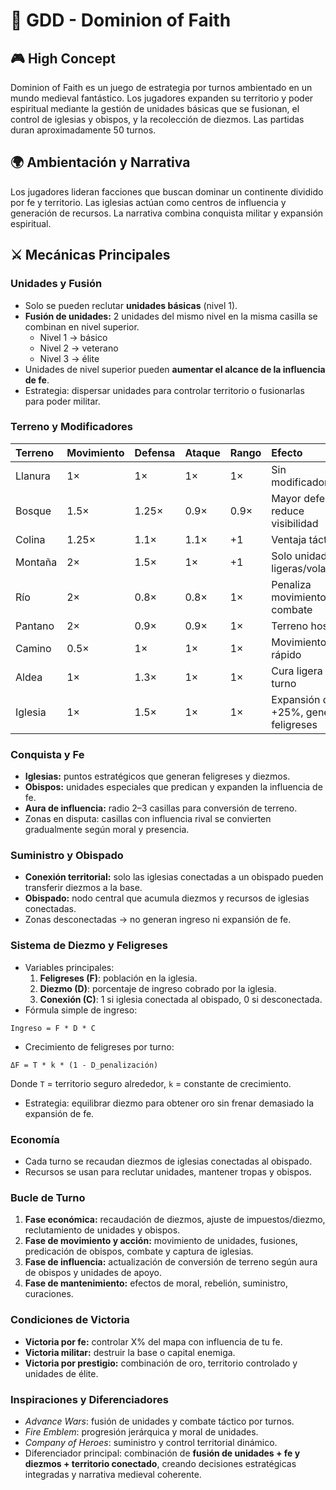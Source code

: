 
# 🏰 GDD - Dominion of Faith

## 🎮 High Concept
Dominion of Faith es un juego de estrategia por turnos ambientado en un mundo medieval fantástico.
Los jugadores expanden su territorio y poder espiritual mediante la gestión de unidades básicas que se fusionan,
el control de iglesias y obispos, y la recolección de diezmos. Las partidas duran aproximadamente 50 turnos.

## 🌍 Ambientación y Narrativa
Los jugadores lideran facciones que buscan dominar un continente dividido por fe y territorio.
Las iglesias actúan como centros de influencia y generación de recursos. La narrativa combina 
conquista militar y expansión espiritual.

## ⚔️ Mecánicas Principales

### Unidades y Fusión
- Solo se pueden reclutar **unidades básicas** (nivel 1).
- **Fusión de unidades:** 2 unidades del mismo nivel en la misma casilla se combinan en nivel superior.
  - Nivel 1 → básico
  - Nivel 2 → veterano
  - Nivel 3 → élite
- Unidades de nivel superior pueden **aumentar el alcance de la influencia de fe**.
- Estrategia: dispersar unidades para controlar territorio o fusionarlas para poder militar.

### Terreno y Modificadores
| Terreno | Movimiento | Defensa | Ataque | Rango | Efecto |
|:--------|:------------|:--------|:-------|:------|:-------|
| Llanura | 1× | 1× | 1× | 1× | Sin modificadores |
| Bosque | 1.5× | 1.25× | 0.9× | 0.9× | Mayor defensa, reduce visibilidad |
| Colina | 1.25× | 1.1× | 1.1× | +1 | Ventaja táctica |
| Montaña | 2× | 1.5× | 1× | +1 | Solo unidades ligeras/voladoras |
| Río | 2× | 0.8× | 0.8× | 1× | Penaliza movimiento y combate |
| Pantano | 2× | 0.9× | 0.9× | 1× | Terreno hostil |
| Camino | 0.5× | 1× | 1× | 1× | Movimiento rápido |
| Aldea | 1× | 1.3× | 1× | 1× | Cura ligera por turno |
| Iglesia | 1× | 1.5× | 1× | 1× | Expansión de fe +25%, genera feligreses |

### Conquista y Fe
- **Iglesias:** puntos estratégicos que generan feligreses y diezmos.
- **Obispos:** unidades especiales que predican y expanden la influencia de fe.
- **Aura de influencia:** radio 2–3 casillas para conversión de terreno.
- Zonas en disputa: casillas con influencia rival se convierten gradualmente según moral y presencia.

### Suministro y Obispado
- **Conexión territorial:** solo las iglesias conectadas a un obispado pueden transferir diezmos a la base.
- **Obispado:** nodo central que acumula diezmos y recursos de iglesias conectadas.
- Zonas desconectadas → no generan ingreso ni expansión de fe.

### Sistema de Diezmo y Feligreses
- Variables principales:
  1. **Feligreses (F)**: población en la iglesia.
  2. **Diezmo (D)**: porcentaje de ingreso cobrado por la iglesia.
  3. **Conexión (C)**: 1 si iglesia conectada al obispado, 0 si desconectada.
- Fórmula simple de ingreso:
```
Ingreso = F * D * C
```
- Crecimiento de feligreses por turno:
```
ΔF = T * k * (1 - D_penalización)
```
Donde `T` = territorio seguro alrededor, `k` = constante de crecimiento.

- Estrategia: equilibrar diezmo para obtener oro sin frenar demasiado la expansión de fe.

### Economía
- Cada turno se recaudan diezmos de iglesias conectadas al obispado.
- Recursos se usan para reclutar unidades, mantener tropas y obispos.

### Bucle de Turno
1. **Fase económica:** recaudación de diezmos, ajuste de impuestos/diezmo, reclutamiento de unidades y obispos.
2. **Fase de movimiento y acción:** movimiento de unidades, fusiones, predicación de obispos, combate y captura de iglesias.
3. **Fase de influencia:** actualización de conversión de terreno según aura de obispos y unidades de apoyo.
4. **Fase de mantenimiento:** efectos de moral, rebelión, suministro, curaciones.

### Condiciones de Victoria
- **Victoria por fe:** controlar X% del mapa con influencia de tu fe.
- **Victoria militar:** destruir la base o capital enemiga.
- **Victoria por prestigio:** combinación de oro, territorio controlado y unidades de élite.

### Inspiraciones y Diferenciadores
- *Advance Wars*: fusión de unidades y combate táctico por turnos.
- *Fire Emblem*: progresión jerárquica y moral de unidades.
- *Company of Heroes*: suministro y control territorial dinámico.
- Diferenciador principal: combinación de **fusión de unidades + fe y diezmos + territorio conectado**, creando decisiones estratégicas integradas y narrativa medieval coherente.
